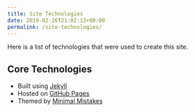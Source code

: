```yaml
---
title: Site Technologies
date: 2019-02-26T21:02:13+00:00
permalink: /site-technologies/
---
```

Here is a list of technologies that were used to create this site.

## Core Technologies

- Built using [Jekyll](https://jekyllrb.com/)
- Hosted on [GitHub Pages](https://pages.github.com/)
- Themed by [Minimal Mistakes](https://mmistakes.github.io/minimal-mistakes/)